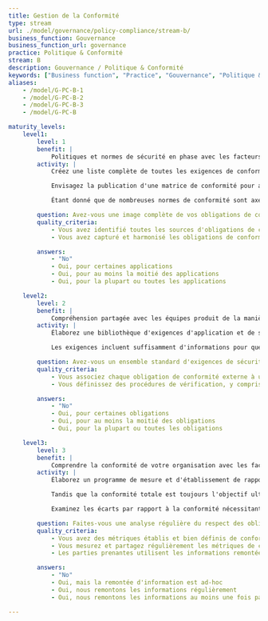 ```yaml
---
title: Gestion de la Conformité
type: stream
url: ./model/governance/policy-compliance/stream-b/
business_function: Gouvernance
business_function_url: governance
practice: Politique & Conformité
stream: B
description: Gouvernance / Politique & Conformité
keywords: ["Business function", "Practice", "Gouvernance", "Politique & Conformité"]
aliases:
    - /model/G-PC-B-1
    - /model/G-PC-B-2
    - /model/G-PC-B-3
    - /model/G-PC-B

maturity_levels:
    level1:
        level: 1
        benefit: |
            Politiques et normes de sécurité en phase avec les facteurs de conformité externes
        activity: |
            Créez une liste complète de toutes les exigences de conformité, y compris les déclencheurs qui pourraient aider à déterminer quelles applications sont concernées. Les exigences de conformité peuvent s'appliquer en fonction de facteurs tels que l'emplacement géographique, les types de données ou les obligations contractuelles avec les clients ou les partenaires commerciaux. Examinez chaque exigence de conformité identifiée avec les experts compétents et le département en charge des aspects législatifs afin de s'assurer que cette obligation est comprise. Étant donné que de nombreuses obligations de conformité varient en fonction de la manière dont les données sont traitées, stockées ou transmises à travers l'environnement informatique, les facteurs de conformité devraient toujours indiquer les possibilités de réduire la charge globale de conformité en modifiant la façon dont les données sont manipulées.

            Envisagez la publication d'une matrice de conformité pour aider à identifier quels facteurs pourraient déclencher une exigence réglementaire spécifique pour une application donnée. Faites en sorte que la matrice indique quelles exigences de conformité s'appliquent au niveau de l'organisation et non au niveau d'une application donnée. La matrice fournit au moins une compréhension de base des exigences de conformité utiles pour examiner les obligations entourant différentes applications.

            Étant donné que de nombreuses normes de conformité sont axées sur les bonnes pratiques de sécurité, il est possible que de nombreuses exigences en matière de conformité fassent déjà partie de la bibliothèque de politique et de normes publiée par l'organisation. Par conséquent, une fois que vous avez examiné les exigences de conformité, mettez-les en correspondance avec les politiques et normes existantes applicables. Lorsqu’il y a des divergences, mettez à jour les politiques et les normes pour inclure les exigences de conformité à l’échelle de l’organisme. Puis seulement, commencez à créer des normes spécifiques de conformité qui ne s’appliquent qu’aux exigences individuelles de conformité. L'objectif est d'avoir une matrice de conformité qui indique quelles politiques et normes ont des informations plus détaillées sur les exigences de conformité. en plus de veiller à ce que les politiques et les normes individuelles fassent référence aux exigences de conformité applicables.

        question: Avez-vous une image complète de vos obligations de conformité externe?
        quality_criteria:
            - Vous avez identifié toutes les sources d'obligations de conformité externe
            - Vous avez capturé et harmonisé les obligations de conformité depuis toutes les sources

        answers:
            - "No"
            - Oui, pour certaines applications
            - Oui, pour au moins la moitié des applications
            - Oui, pour la plupart ou toutes les applications

    level2:
        level: 2
        benefit: |
            Compréhension partagée avec les équipes produit de la manière d'être en conformité avec les facteurs externes
        activity: |
            Élaborez une bibliothèque d'exigences d'application et de scripts de tests afin d'établir et de vérifier la conformité réglementaire des applications. Certaines d'entre elles sont liées à des exigences de conformité ciblées telles qu'au PCI ou au RGPD, alors que d'autres sont de nature plus générale et répondent à des exigences de portée mondiale en matière de conformité telles que l'ISO. La bibliothèque est disponible à toutes les équipes de développement d'applications. Elle comprend des conseils pour déterminer toutes les exigences applicables, y compris les considérations visant à réduire la charge et la portée de la conformité. Mettez en œuvre un processus pour réévaluer périodiquement les exigences de conformité de chaque application. La nouvelle évaluation comprend l’examen de toutes les fonctionnalités de l’application et les possibilités de réduire la portée afin de minimiser le coût global de la conformité.

            Les exigences incluent suffisamment d'informations pour que les développeurs comprennent les exigences fonctionnelles et non-fonctionnelles des différentes obligations de conformité. Elles contiennent des références aux politiques et aux normes et font explicitement référence à la réglementation. S'il reste des interrogations au sujet de la mise en œuvre d'une exigence particulière, le texte original du règlement peut aider à interpréter l'exigence de manière plus précise. Chaque exigence comprend un ensemble de scripts de test pour vérifier la conformité. En plus de permettre à l'Assurance Qualité de faciliter la vérification de la conformité, ils peuvent aider à clarifier les exigences de conformité pour les développeurs et à rendre le processus de conformité transparent. Les exigences ont un format qui permet de les importer dans les référentiels individuels d'exigences. Clarifiez davantage pour les développeurs les exigences de conformité et veillez à ce que le processus de conformité soit totalement transparent.

        question: Avez-vous un ensemble standard d'exigences de sécurité et de procédures de vérification qui traitent des obligations externes de conformité de l'organisation?
        quality_criteria:
            - Vous associez chaque obligation de conformité externe à un ensemble bien défini d'exigences applicatives
            - Vous définissez des procédures de vérification, y compris des tests automatiques, pour vérifier la conformité aux exigences de conformité

        answers:
            - "No"
            - Oui, pour certaines obligations
            - Oui, pour au moins la moitié des obligations
            - Oui, pour la plupart ou toutes les obligations

    level3:
        level: 3
        benefit: |
            Comprendre la conformité de votre organisation avec les facteurs externes
        activity: |
            Élaborez un programme de mesure et d'établissement de rapport sur l'état de la conformité entre les différentes applications. Les exigences des application et les scripts de test aident à déterminer le statut de la conformité. Tirez parti de l'automatisation des tests pour détecter rapidement les régressions dans la conformité des applications fréquemment mises à jour et assurez-vous que la conformité est maintenue à travers les différentes versions des applications. Chaque fois que les tests entièrement automatisés ne sont pas envisageables, les équipes d'assurance qualité, d'audit interne ou de sécurité de l'information évaluent périodiquement la conformité grâce à une combinaison de tests manuels et d'entrevues.

            Tandis que la conformité totale est toujours l'objectif ultime, incluez le suivi des actions de correction et des mises à jour périodiques dans le programme. Examinez périodiquement les activités d'amélioration de la conformité pour vérifier que les équipes progressent de façon appropriée et que les stratégies de corection seront efficaces pour atteindre la conformité. Pour améliorer davantage le processus, élaborez une série de rapports types et de fiches d'évaluation de la conformité. Ces mesures aident les différentes équipes à comprendre l’état actuel de la conformité et l’organisation à gérer plus efficacement l’aide pour combler les lacunes en matière de conformité.

            Examinez les écarts par rapport à la conformité nécessitant des dépenses ou un développement importants avec les experts en la matière et comparez-les au coût lié à la réduction des fonctionnalités de l'application, à la réduction du périmètre ou à la suppression des exigences de conformité. Les écarts à long terme en matière de conformité requièrent une approbation du management et une acceptation formelle des risques liés à la conformité, de sorte qu’ils reçoivent l’attention appropriée de la part de la direction de l’organisation.

        question: Faites-vous une analyse régulière du respect des obligations de conformité externes et utilisez-vous cette information pour guider les efforts visant à combler les lacunes en matière de conformité?
        quality_criteria:
            - Vous avez des métriques établis et bien définis de conformité
            - Vous mesurez et partagez régulièrement les métriques de conformité des applications
            - Les parties prenantes utilisent les informations remontées sur l'état de conformité pour identifier les lacunes en matière de conformité et mettre des priorités sur les actions de réduction des écarts

        answers:
            - "No"
            - Oui, mais la remontée d'information est ad-hoc
            - Oui, nous remontons les informations régulièrement
            - Oui, nous remontons les informations au moins une fois par an

---
```

